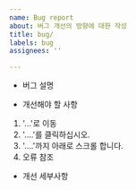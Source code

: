 ```yaml
---
name: Bug report
about: 버그 개선의 방향에 대한 작성
title: bug/
labels: bug
assignees: ''

---
```


- 버그 설명

- 개선해야 할 사항
1. '...'로 이동
2. '....'를 클릭하십시오.
3. '....'까지 아래로 스크롤 합니다.
4. 오류 참조

- 개선 세부사항
